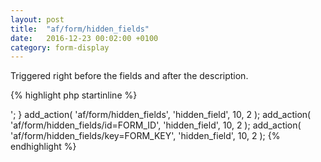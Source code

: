 ```yaml
---
layout: post
title:  "af/form/hidden_fields"
date:   2016-12-23 00:02:00 +0100
category: form-display
---
```


Triggered right before the fields and after the description.

{% highlight php startinline %}
<?php

function hidden_field( $form, $args ) {
    echo '<input type="hidden" name="some_hidden_field" value="with some value">';
}
add_action( 'af/form/hidden_fields', 'hidden_field', 10, 2 );
add_action( 'af/form/hidden_fields/id=FORM_ID', 'hidden_field', 10, 2 );
add_action( 'af/form/hidden_fields/key=FORM_KEY', 'hidden_field', 10, 2 );

{% endhighlight %}
